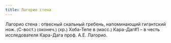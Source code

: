 ```yaml
---
title: Лагорио стена
---
```


Лагорио стена
: отвесный скальный гребень, напоминающий гигантский нож. ⦅С-вост.⦆ ⦅оконеч.⦆ ⦅хр.⦆ Хоба-Тепе в ⦅масс.⦆ Кара-Даг#1 – в честь исследователя Кара-Дага проф. А.Е. Лагорио. 
